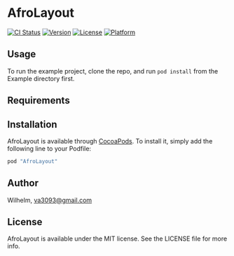 # AfroLayout

[![CI Status](http://img.shields.io/travis/Wilhelm/AfroLayout.svg?style=flat)](https://travis-ci.org/Wilhelm/AfroLayout)
[![Version](https://img.shields.io/cocoapods/v/AfroLayout.svg?style=flat)](http://cocoapods.org/pods/AfroLayout)
[![License](https://img.shields.io/cocoapods/l/AfroLayout.svg?style=flat)](http://cocoapods.org/pods/AfroLayout)
[![Platform](https://img.shields.io/cocoapods/p/AfroLayout.svg?style=flat)](http://cocoapods.org/pods/AfroLayout)

## Usage

To run the example project, clone the repo, and run `pod install` from the Example directory first.

## Requirements

## Installation

AfroLayout is available through [CocoaPods](http://cocoapods.org). To install
it, simply add the following line to your Podfile:

```ruby
pod "AfroLayout"
```

## Author

Wilhelm, va3093@gmail.com

## License

AfroLayout is available under the MIT license. See the LICENSE file for more info.
